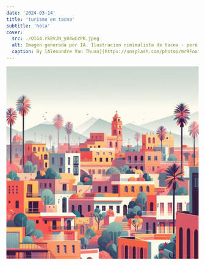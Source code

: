```yaml
---
date: '2024-03-14'
title: 'turismo en tacna'
subtitle: 'hola'
cover:
  src: ./OIG4.rk8VJN_y04wCcPK.jpeg
  alt: Imagen generada por IA. Ilustracion nimimalista de tacna - perú , con sus arboles y paisajes m.
  caption: By [Alexandre Van Thuan](https://unsplash.com/photos/mr9FouttLGY)
---
```

![imagen](OIG4.rk8VJN_y04wCcPK.jpeg 'Generada por ia')